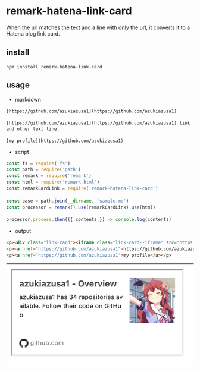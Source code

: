 # remark-hatena-link-card

When the url matches the text and a line with only the url, it converts it to a Hatena blog link card.

## install 

```
npm innstall remark-hatena-link-card
```

## usage

* markdown

```
[https://github.com/azukiazusa1](https://github.com/azukiazusa1)

[https://github.com/azukiazusa1](https://github.com/azukiazusa1) link and other text line.

[my profile](https://github.com/azukiazusa1)
```

* script

```js
const fs = require('fs')
const path = require('path')
const remark = require('remark')
const html = require('remark-html')
const remarkCardLink = require('remark-hatena-link-card')

const base = path.join(__dirname, 'sample.md')
const processor = remark().use(remarkCardLink).use(html)

processor.process.then(({ contents }) => console.log(contents)
```

* output

```html
<p><div class="link-card"><iframe class="link-card--iframe" src="https://hatenablog-parts.com/embed?url=https://github.com/azukiazusa1"></iframe></div></p>
<p><a href="https://github.com/azukiazusa1">https://github.com/azukiazusa1</a> link and other text line</p>
<p><a href="https://github.com/azukiazusa1">my profile</a></p>
```

![](./sample-card.png)